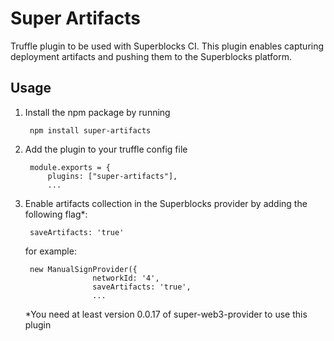 # Super Artifacts

Truffle plugin to be used with Superblocks CI. This plugin enables capturing deployment artifacts and pushing them to the Superblocks platform.

## Usage

1. Install the npm package by running 

        npm install super-artifacts

2. Add the plugin to your truffle config file
     
        module.exports = {
            plugins: ["super-artifacts"],
            ...
        
3. Enable artifacts collection in the Superblocks provider by adding the following flag*:
        
        saveArtifacts: 'true'
        
     for example:
     
        new ManualSignProvider({ 
                      networkId: '4',
                      saveArtifacts: 'true',
                      ...
      
      
   *You need at least version 0.0.17 of super-web3-provider to use this plugin
